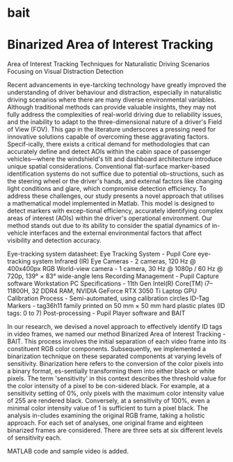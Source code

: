 # bait
# Binarized Area of Interest Tracking

Area of Interest Tracking Techniques for Naturalistic Driving Scenarios Focusing on Visual Distraction Detection

Recent advancements in eye-tarcking technology have greatly improved the understanding of driver behaviour and distraction, especially in naturalistic driving scenarios where there are many diverse environmental variables. Although traditional methods can provide valuable insights, they may not fully address the complexities of real-world driving due to reliability issues, and the inability to adapt to the three-dimensional nature of a driver's Field of View (FOV). This gap in the literature underscores a pressing need for innovative solutions capable of overcoming these aggravating factors. Specif-ically, there exists a critical demand for methodologies that can accurately define and detect AOIs within the cabin space of passenger vehicles—where the windshield's tilt and dashboard architecture introduce unique spatial considerations. Conventional flat-surface marker-based identification systems do not suffice due to potential ob-structions, such as the steering wheel or the driver's hands, and external factors like changing light conditions and glare, which compromise detection efficiency. To address these challenges, our study presents a novel approach that utilises a mathematical model implemented in Matlab. This model is designed to detect markers with excep-tional efficiency, accurately identifying complex areas of interest (AOIs) within the driver's operational environment. Our method stands out due to its ability to consider the spatial dynamics of in-vehicle interfaces and the external environmental factors that affect visibility and detection accuracy.

Eye-tracking system datasheet:
Eye Tracking System -	Pupil Core eye-tracking system
Infrared (IR) Eye Cameras -	2 cameras, 120 Hz @ 400x400px
RGB World-view camera -	1 camera, 30 Hz @ 1080p / 60 Hz @ 720p, 139° × 83° wide-angle lens
Recording Management - Pupil Capture software
Workstation PC Specifications -	11th Gen Intel(R) Core(TM) i7–11800H, 32 DDR4 RAM, NVIDIA GeForce RTX 3050 Ti Laptop GPU
Calibration Process -	Semi-automated, using calibration circles
ID-Tag Markers -	tag36h11 family printed on 50 mm × 50 mm hard plastic plates (ID tags: 0 to 7)
Post-processing -	Pupil Player software and BAIT

In our research, we devised a novel approach to effectively identify ID tags in video frames, we named our method Binarized Area of Interest Tracking - BAIT. This process involves the initial separation of each video frame into its constituent RGB color components. Subsequently, we implemented a binarization technique on these separated components at varying levels of sensitivity. Binarization here refers to the conversion of the color pixels into a binary format, es-sentially transforming them into either black or white pixels. The term 'sensitivity' in this context describes the threshold value for the color intensity of a pixel to be con-sidered black. For example, at a sensitivity setting of 0%, only pixels with the maximum color intensity value of 255 are rendered black. Conversely, at a sensitivity of 100%, even a minimal color intensity value of 1 is sufficient to turn a pixel black. The analysis in-cludes examining the original RGB frame, taking a holistic approach. For each set of analyses, one original frame and eighteen binarized frames are considered. There are three sets at six different levels of sensitivity each.

MATLAB code and sample video is added.
